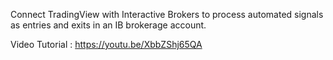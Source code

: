 Connect TradingView with Interactive Brokers to process automated signals as entries and exits in an IB brokerage account.

Video Tutorial : https://youtu.be/XbbZShj65QA
